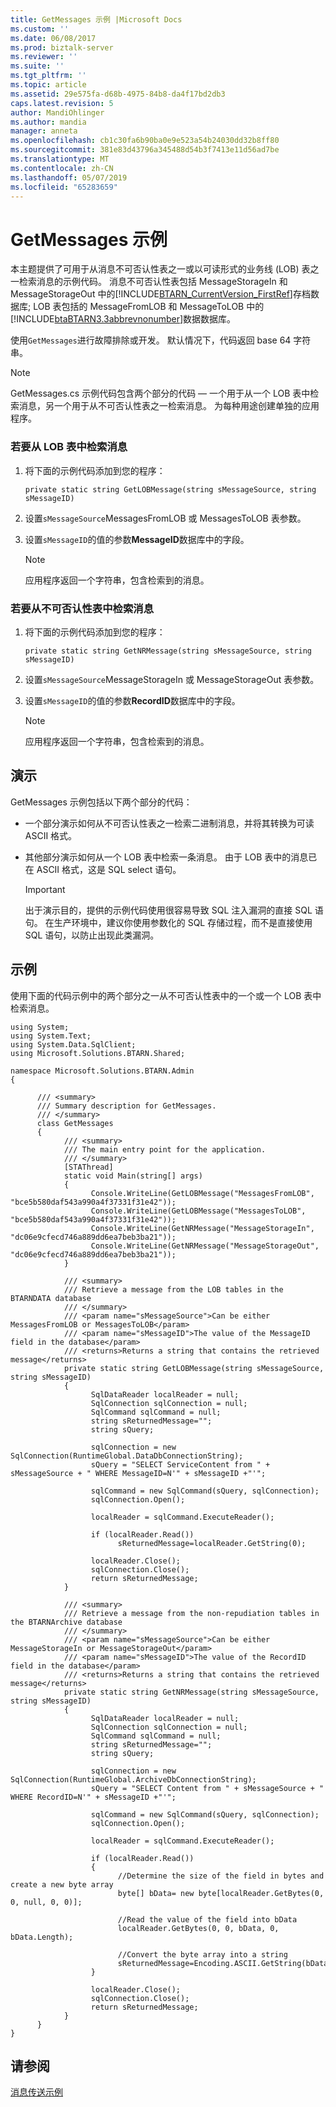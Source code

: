```yaml
---
title: GetMessages 示例 |Microsoft Docs
ms.custom: ''
ms.date: 06/08/2017
ms.prod: biztalk-server
ms.reviewer: ''
ms.suite: ''
ms.tgt_pltfrm: ''
ms.topic: article
ms.assetid: 29e575fa-d68b-4975-84b8-da4f17bd2db3
caps.latest.revision: 5
author: MandiOhlinger
ms.author: mandia
manager: anneta
ms.openlocfilehash: cb1c30fa6b90ba0e9e523a54b24030dd32b8ff80
ms.sourcegitcommit: 381e83d43796a345488d54b3f7413e11d56ad7be
ms.translationtype: MT
ms.contentlocale: zh-CN
ms.lasthandoff: 05/07/2019
ms.locfileid: "65283659"
---
```

# <a name="getmessages-sample"></a>GetMessages 示例
本主题提供了可用于从消息不可否认性表之一或以可读形式的业务线 (LOB) 表之一检索消息的示例代码。 消息不可否认性表包括 MessageStorageIn 和 MessageStorageOut 中的[!INCLUDE[BTARN_CurrentVersion_FirstRef](../../includes/btarn-currentversion-firstref-md.md)]存档数据库; LOB 表包括的 MessageFromLOB 和 MessageToLOB 中的[!INCLUDE[btaBTARN3.3abbrevnonumber](../../includes/btabtarn3-3abbrevnonumber-md.md)]数据数据库。  
  
 使用`GetMessages`进行故障排除或开发。 默认情况下，代码返回 base 64 字符串。  
  
> [!NOTE]
>  GetMessages.cs 示例代码包含两个部分的代码 — 一个用于从一个 LOB 表中检索消息，另一个用于从不可否认性表之一检索消息。 为每种用途创建单独的应用程序。  
  
### <a name="to-retrieve-messages-from-an-lob-table"></a>若要从 LOB 表中检索消息  
  
1.  将下面的示例代码添加到您的程序：  
  
     `private static string GetLOBMessage(string sMessageSource, string sMessageID)`  
  
2.  设置`sMessageSource`MessagesFromLOB 或 MessagesToLOB 表参数。  
  
3.  设置`sMessageID`的值的参数**MessageID**数据库中的字段。  
  
    > [!NOTE]
    >  应用程序返回一个字符串，包含检索到的消息。  
  
### <a name="to-retrieve-messages-from-a-non-repudiation-table"></a>若要从不可否认性表中检索消息  
  
1.  将下面的示例代码添加到您的程序：  
  
     `private static string GetNRMessage(string sMessageSource, string sMessageID)`  
  
2.  设置`sMessageSource`MessageStorageIn 或 MessageStorageOut 表参数。  
  
3.  设置`sMessageID`的值的参数**RecordID**数据库中的字段。  
  
    > [!NOTE]
    >  应用程序返回一个字符串，包含检索到的消息。  
  
## <a name="demonstrates"></a>演示  
 GetMessages 示例包括以下两个部分的代码：  
  
-   一个部分演示如何从不可否认性表之一检索二进制消息，并将其转换为可读 ASCII 格式。  
  
-   其他部分演示如何从一个 LOB 表中检索一条消息。 由于 LOB 表中的消息已在 ASCII 格式，这是 SQL select 语句。  
  
    > [!IMPORTANT]
    >  出于演示目的，提供的示例代码使用很容易导致 SQL 注入漏洞的直接 SQL 语句。 在生产环境中，建议你使用参数化的 SQL 存储过程，而不是直接使用 SQL 语句，以防止出现此类漏洞。  
  
## <a name="example"></a>示例  
 使用下面的代码示例中的两个部分之一从不可否认性表中的一个或一个 LOB 表中检索消息。  
  
```  
using System;  
using System.Text;  
using System.Data.SqlClient;   
using Microsoft.Solutions.BTARN.Shared;  
  
namespace Microsoft.Solutions.BTARN.Admin  
{  
  
      /// <summary>  
      /// Summary description for GetMessages.  
      /// </summary>  
      class GetMessages  
      {  
            /// <summary>  
            /// The main entry point for the application.  
            /// </summary>  
            [STAThread]  
            static void Main(string[] args)  
            {  
                  Console.WriteLine(GetLOBMessage("MessagesFromLOB", "bce5b580daf543a990a4f37331f31e42"));  
                  Console.WriteLine(GetLOBMessage("MessagesToLOB", "bce5b580daf543a990a4f37331f31e42"));  
                  Console.WriteLine(GetNRMessage("MessageStorageIn", "dc06e9cfecd746a889dd6ea7beb3ba21"));  
                  Console.WriteLine(GetNRMessage("MessageStorageOut", "dc06e9cfecd746a889dd6ea7beb3ba21"));  
            }  
  
            /// <summary>  
            /// Retrieve a message from the LOB tables in the BTARNDATA database  
            /// </summary>  
            /// <param name="sMessageSource">Can be either MessagesFromLOB or MessagesToLOB</param>  
            /// <param name="sMessageID">The value of the MessageID field in the database</param>  
            /// <returns>Returns a string that contains the retrieved message</returns>        
            private static string GetLOBMessage(string sMessageSource, string sMessageID)  
            {  
                  SqlDataReader localReader = null;  
                  SqlConnection sqlConnection = null;  
                  SqlCommand sqlCommand = null;  
                  string sReturnedMessage="";              
                  string sQuery;  
  
                  sqlConnection = new SqlConnection(RuntimeGlobal.DataDbConnectionString);  
                  sQuery = "SELECT ServiceContent from " + sMessageSource + " WHERE MessageID=N'" + sMessageID +"'";  
  
                  sqlCommand = new SqlCommand(sQuery, sqlConnection);  
                  sqlConnection.Open();  
  
                  localReader = sqlCommand.ExecuteReader();  
  
                  if (localReader.Read())  
                        sReturnedMessage=localReader.GetString(0);  
  
                  localReader.Close();  
                  sqlConnection.Close();        
                  return sReturnedMessage;              
            }  
  
            /// <summary>  
            /// Retrieve a message from the non-repudiation tables in the BTARNArchive database  
            /// </summary>  
            /// <param name="sMessageSource">Can be either MessageStorageIn or MessageStorageOut</param>  
            /// <param name="sMessageID">The value of the RecordID field in the database</param>  
            /// <returns>Returns a string that contains the retrieved message</returns>  
            private static string GetNRMessage(string sMessageSource, string sMessageID)  
            {  
                  SqlDataReader localReader = null;  
                  SqlConnection sqlConnection = null;  
                  SqlCommand sqlCommand = null;  
                  string sReturnedMessage="";              
                  string sQuery;  
  
                  sqlConnection = new SqlConnection(RuntimeGlobal.ArchiveDbConnectionString);  
                  sQuery = "SELECT Content from " + sMessageSource + " WHERE RecordID=N'" + sMessageID +"'";  
  
                  sqlCommand = new SqlCommand(sQuery, sqlConnection);  
                  sqlConnection.Open();  
  
                  localReader = sqlCommand.ExecuteReader();  
  
                  if (localReader.Read())  
                  {  
                        //Determine the size of the field in bytes and create a new byte array  
                        byte[] bData= new byte[localReader.GetBytes(0, 0, null, 0, 0)];  
  
                        //Read the value of the field into bData  
                        localReader.GetBytes(0, 0, bData, 0, bData.Length);  
  
                        //Convert the byte array into a string  
                        sReturnedMessage=Encoding.ASCII.GetString(bData);  
                  }  
  
                  localReader.Close();  
                  sqlConnection.Close();        
                  return sReturnedMessage;              
            }  
      }  
}  
```  
  
## <a name="see-also"></a>请参阅  
 [消息传送示例](../../adapters-and-accelerators/accelerator-rosettanet/messaging-samples.md)